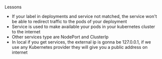 Lessons

- If your label in deployments and service not matched, the service
won't be able to redirect traffic to the pods of your deployment
- Service is used to make available your pods in your kubernetes cluster
to the internet
- Other services type are NodePort and ClusterIp
- In local if you get services, the external ip is gonna be 127.0.0.1, if
we use any Kubernetes provider they will give you a public address on internet